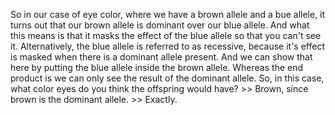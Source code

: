 So in our case of eye color, where we have a brown allele and a bue allele, it
turns out that our brown allele is dominant over our blue allele. And what this
means is that it masks the effect of the blue allele so that you can't see it.
Alternatively, the blue allele is referred to as recessive, because it's effect
is masked when there is a dominant allele present. And we can show that here by
putting the blue allele inside the brown allele. Whereas the end product is we
can only see the result of the dominant allele. So, in this case, what color
eyes do you think the offspring would have?
&gt;&gt; Brown, since brown is the dominant allele.
&gt;&gt; Exactly.
